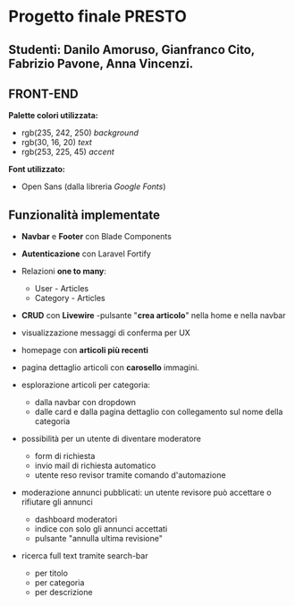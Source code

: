 # Progetto finale PRESTO
## Studenti: Danilo Amoruso, Gianfranco Cito, Fabrizio Pavone, Anna Vincenzi.

## FRONT-END
**Palette colori utilizzata:**
- rgb(235, 242, 250) *background*
- rgb(30, 16, 20) *text*
- rgb(253, 225, 45) *accent*

**Font utilizzato:**
- Open Sans (dalla libreria *Google Fonts*)

## Funzionalità implementate
- **Navbar** e **Footer** con Blade Components

- **Autenticazione** con Laravel Fortify

- Relazioni **one to many**:
    - User - Articles
    - Category - Articles

- **CRUD** con **Livewire**
    -pulsante "**crea articolo**" nella home e nella navbar
- visualizzazione messaggi di conferma per UX

- homepage con **articoli più recenti**
- pagina dettaglio articoli con **carosello** immagini.
- esplorazione articoli per categoria:
    - dalla navbar con dropdown
    - dalle card e dalla pagina dettaglio con collegamento sul nome della categoria

- possibilità per un utente di diventare moderatore
    - form di richiesta
    - invio mail di richiesta automatico
    - utente reso revisor tramite comando d'automazione
- moderazione annunci pubblicati: un utente revisore può accettare o rifiutare gli annunci
    - dashboard moderatori
    - indice con solo gli annunci accettati
    - pulsante "annulla ultima revisione"

- ricerca full text tramite search-bar
    - per titolo
    - per categoria
    - per descrizione
    



    

